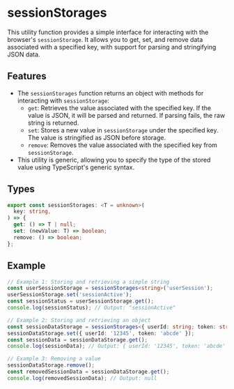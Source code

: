 # sessionStorages

This utility function provides a simple interface for interacting with the browser's `sessionStorage`. It allows you to get, set, and remove data associated with a specified key, with support for parsing and stringifying JSON data.

## Features

- The `sessionStorages` function returns an object with methods for interacting with `sessionStorage`:
  - `get`: Retrieves the value associated with the specified key. If the value is JSON, it will be parsed and returned. If parsing fails, the raw string is returned.
  - `set`: Stores a new value in `sessionStorage` under the specified key. The value is stringified as JSON before storage.
  - `remove`: Removes the value associated with the specified key from `sessionStorage`.
- This utility is generic, allowing you to specify the type of the stored value using TypeScript's generic syntax.

## Types

```typescript
export const sessionStorages: <T = unknown>(
  key: string,
) => {
  get: () => T | null;
  set: (newValue: T) => boolean;
  remove: () => boolean;
};
```

## Example

```typescript
// Example 1: Storing and retrieving a simple string
const userSessionStorage = sessionStorages<string>('userSession');
userSessionStorage.set('sessionActive');
const sessionStatus = userSessionStorage.get();
console.log(sessionStatus); // Output: "sessionActive"

// Example 2: Storing and retrieving an object
const sessionDataStorage = sessionStorages<{ userId: string; token: string }>('sessionData');
sessionDataStorage.set({ userId: '12345', token: 'abcde' });
const sessionData = sessionDataStorage.get();
console.log(sessionData); // Output: { userId: '12345', token: 'abcde' }

// Example 3: Removing a value
sessionDataStorage.remove();
const removedSessionData = sessionDataStorage.get();
console.log(removedSessionData); // Output: null
```
